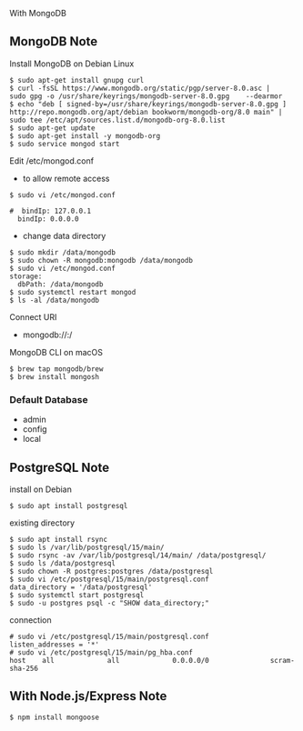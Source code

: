 With MongoDB

## MongoDB Note
Install MongoDB on Debian Linux
```shell
$ sudo apt-get install gnupg curl
$ curl -fsSL https://www.mongodb.org/static/pgp/server-8.0.asc |    sudo gpg -o /usr/share/keyrings/mongodb-server-8.0.gpg    --dearmor
$ echo "deb [ signed-by=/usr/share/keyrings/mongodb-server-8.0.gpg ] http://repo.mongodb.org/apt/debian bookworm/mongodb-org/8.0 main" | sudo tee /etc/apt/sources.list.d/mongodb-org-8.0.list
$ sudo apt-get update
$ sudo apt-get install -y mongodb-org
$ sudo service mongod start
```

Edit /etc/mongod.conf 
- to allow remote access
```shell
$ sudo vi /etc/mongod.conf
```
```
#  bindIp: 127.0.0.1
  bindIp: 0.0.0.0
```
- change data directory
```shell
$ sudo mkdir /data/mongodb
$ sudo chown -R mongodb:mongodb /data/mongodb
$ sudo vi /etc/mongod.conf
storage:
  dbPath: /data/mongodb
$ sudo systemctl restart mongod
$ ls -al /data/mongodb
```

Connect URI
- mongodb://<host>:<port>/<database>



MongoDB CLI on macOS
```shell
$ brew tap mongodb/brew
$ brew install mongosh
```

### Default Database
- admin
- config
- local

## PostgreSQL Note
install on Debian
```shell
$ sudo apt install postgresql
```

existing directory
```shell
$ sudo apt install rsync
$ sudo ls /var/lib/postgresql/15/main/
$ sudo rsync -av /var/lib/postgresql/14/main/ /data/postgresql/
$ sudo ls /data/postgresql
$ sudo chown -R postgres:postgres /data/postgresql
$ sudo vi /etc/postgresql/15/main/postgresql.conf
data_directory = '/data/postgresql'
$ sudo systemctl start postgresql
$ sudo -u postgres psql -c "SHOW data_directory;"
```

connection
```shell
# sudo vi /etc/postgresql/15/main/postgresql.conf
listen_addresses = '*'
# sudo vi /etc/postgresql/15/main/pg_hba.conf
host    all             all             0.0.0.0/0               scram-sha-256
```


## With Node.js/Express Note

```shell
$ npm install mongoose
```
